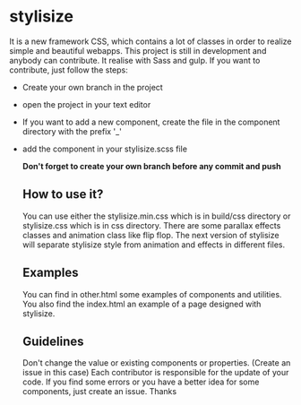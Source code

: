 # stylisize
It is a new framework CSS, which contains a lot of classes in order to realize simple and beautiful webapps. This project is still in development and anybody can contribute. It realise with Sass and gulp.
If you want to contribute, just follow the steps:

- Create your own branch in the project
- open the project in your text editor
- If you want to add a new component, create the file in the component directory with the prefix '_'
- add the component in your stylisize.scss file


  <b>Don't forget to create your own branch before any commit and push</b>

  ## How to use it?
  You can use either the stylisize.min.css which is in build/css directory or stylisize.css which is in css directory.
  There are some parallax effects classes and animation class like flip flop. The next version of stylisize will separate stylisize style from animation and effects in different files.

  ## Examples

  You can find in other.html some examples of components and utilities. You also find the index.html  an example of a page designed with stylisize.

  ## Guidelines
  Don't change the value or existing components or properties. (Create an issue in this case)
  Each contributor is responsible for the update of your code.
  If you find some errors or you have a better idea for some components, just create an issue. Thanks
  
